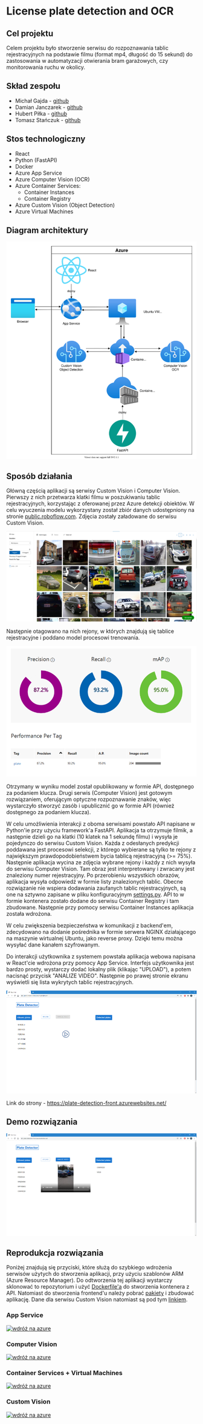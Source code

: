 # License plate detection and OCR

## Cel projektu

Celem projektu było stworzenie serwisu do rozpoznawania tablic rejestracyjnych na podstawie filmu (format mp4, długość do 15 sekund) do zastosowania w automatyzacji otwierania bram garażowych, czy monitorowania ruchu w okolicy.

## Skład zespołu

* Michał Gajda - [github](https://github.com/michauga)
* Damian Janczarek - [github](https://github.com/janczarek99)
* Hubert Piłka - [github](https://github.com/MrBallOG)
* Tomasz Stańczuk - [github](https://github.com/TommyV2)

## Stos technologiczny

* React
* Python (FastAPI)
* Docker
* Azure App Service
* Azure Computer Vision (OCR)
* Azure Container Services:
  * Container Instances
  * Container Registry
* Azure Custom Vision (Object Detection)
* Azure Virtual Machines

## Diagram architektury

![architektura](resources/architecture/architecture.svg)

## Sposób działania

Główną częścią aplikacji są serwisy Custom Vision i Computer Vision. Pierwszy z nich przetwarza klatki filmu w poszukiwaniu tablic rejestracyjnych, korzystając z oferowanej przez Azure detekcji obiektów. W celu wyuczenia modelu wykorzystany został zbiór danych udostępniony na stronie [public.roboflow.com](https://public.roboflow.com/object-detection/license-plates-us-eu). Zdjęcia zostały załadowane do serwisu Custom Vision.

![obrazy treningowe](resources/images/training-images.png)

Następnie otagowano na nich rejony, w których znajdują się tablice rejestracyjne i poddano model procesowi trenowania.

![wydajność](resources/images/performance.png)

Otrzymany w wyniku model został opublikowany w formie API, dostępnego za podaniem klucza. Drugi serwis (Computer Vision) jest gotowym rozwiązaniem, oferującym optyczne rozpoznawanie znaków, więc wystarczyło stworzyć zasób i upublicznić go w formie API (również dostępnego za podaniem klucza).

W celu umożliwienia interakcji z oboma serwisami powstało API napisane w Python'ie przy użyciu framework'a FastAPI. Aplikacja ta otrzymuje filmik, a następnie dzieli go na klatki (10 klatek na 1 sekundę filmu) i wysyła je pojedynczo do serwisu Custom Vision. Każda z odesłanych predykcji poddawana jest procesowi selekcji, z którego wybierane są tylko te rejony z największym prawdopodobieństwem bycia tablicą rejestracyjną (>= 75%). Następnie aplikacja wycina ze zdjęcia wybrane rejony i każdy z nich wysyła do serwisu Computer Vision. Tam obraz jest interpretowany i zwracany jest znaleziony numer rejestracyjny. Po przerobieniu wszystkich obrazów, aplikacja wysyła odpowiedź w formie listy znalezionych tablic. Obecne rozwiązanie nie wspiera dodawania zaufanych tablic rejestracyjnych, są one na sztywno zapisane w pliku konfiguracyjnym [settings.py](backend/src/settings.py). API to w formie kontenera zostało dodane do serwisu Container Registry i tam zbudowane. Następnie przy pomocy serwisu Container Instances aplikacja została wdrożona.

W celu zwiększenia bezpieczeństwa w komunikacji z backend'em, zdecydowano na dodanie pośrednika w formie serwera NGINX działającego na maszynie wirtualnej Ubuntu, jako reverse proxy. Dzięki temu można wysyłać dane kanałem szyfrowanym.

Do interakcji użytkownika z systemem powstała aplikacja webowa napisana w React'cie wdrożona przy pomocy App Service. Interfejs użytkownika jest bardzo prosty, wystarczy dodać lokalny plik (klikając "UPLOAD"), a potem nacisnąć przycisk "ANALIZE VIDEO". Następnie po prawej stronie ekranu wyświetli się lista wykrytych tablic rejestracyjnych.

![strona](resources/images/website.png)

Link do strony - <https://plate-detection-front.azurewebsites.net/>

## Demo rozwiązania

[![demo](resources/images/thumbnail.png)](https://www.youtube.com/watch?v=aSBm_2dLl_I)

## Reprodukcja rozwiązania

Poniżej znajdują się przyciski, które służą do szybkiego wdrożenia serwisów użytych do stworzenia aplikacji, przy użyciu szablonów ARM (Azure Resource Manager). Do odtworzenia tej aplikacji wystarczy sklonować to repozytorium i użyć [Dockerfile'a](backend/Dockerfile) do stworzenia kontenera z API. Natomiast do stworzenia frontend'u należy pobrać [pakiety](frontend/package.json) i zbudować aplikację. Dane dla serwisu Custom Vision natomiast są pod tym [linkiem](https://public.roboflow.com/object-detection/license-plates-us-eu).

### App Service

[![wdróż na azure](https://aka.ms/deploytoazurebutton)](https://portal.azure.com/#create/Microsoft.Template/uri/https%3A%2F%2Fraw.githubusercontent.com%2Fjanczarek99%2Fsign-language-classification%2Fmain%2Fresources%2Fazure-deploy-templates%2Fcontainers-template.json)

### Computer Vision

[![wdróż na azure](https://aka.ms/deploytoazurebutton)](https://portal.azure.com/#create/Microsoft.Template/uri/https%3A%2F%2Fraw.githubusercontent.com%2Fjanczarek99%2Fsign-language-classification%2Fmain%2Fresources%2Fazure-deploy-templates%2Fcontainers-template.json)

### Container Services + Virtual Machines

[![wdróż na azure](https://aka.ms/deploytoazurebutton)](https://portal.azure.com/#create/Microsoft.Template/uri/https%3A%2F%2Fraw.githubusercontent.com%2Fjanczarek99%2Fsign-language-classification%2Fmain%2Fresources%2Fazure-deploy-templates%2Fcontainers-template.json)

### Custom Vision

[![wdróż na azure](https://aka.ms/deploytoazurebutton)](https://portal.azure.com/#create/Microsoft.Template/uri/https%3A%2F%2Fraw.githubusercontent.com%2Fjanczarek99%2Fsign-language-classification%2Fmain%2Fresources%2Fazure-deploy-templates%2Fcustom-vision-template.json)
